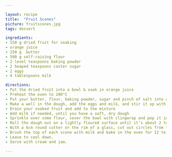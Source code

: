 ```yaml
---

layout: recipe
title:  "Fruit Scones"
picture: fruitscones.jpg
tags: dessert

ingredients:
- 150 g dried fruit for soaking
- orange juice
- 150 g  butter
- 500 g self-raising flour
- 2 level teaspoons baking powder
- 2 heaped teaspoons caster sugar
- 2 eggs
- 4 tablespoons milk

directions:
- Put the dried fruit into a bowl & soak in orange juice
- Preheat the oven to 200°C
- Put your butter, flour, baking powder, sugar and pinch of salt into a mixing bowl and make dough
- Make a well in the dough, add the eggs and milk, and stir it up with a spatula.
- Drain your soaked fruit and add to the mixture
- Add milk if needed, until you have a soft, dry dough
- Sprinkle over some flour, cover the bowl with clingwrap and pop it into the fridge for 15 minutes.
- Roll the dough out on a lightly floured surface until it’s about 2 to 3cm thick
- With a 6cm round cutter or the rim of a glass, cut out circles from the dough and place them upside down on a baking sheet
- Brush the top of each scone with milk and bake in the oven for 12 to 15 minutes, or until risen and golden.
- Leave to cool down.
- Serve with cream and jam.

---
```

